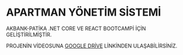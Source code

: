 # APARTMAN YÖNETİM SİSTEMİ
AKBANK-PATİKA .NET CORE VE REACT BOOTCAMPİ İÇİN GELİŞTİRİLMİŞTİR.

PROJENİN VİDEOSUNA [GOOGLE DRİVE](https://drive.google.com/drive/folders/152TEJNmlZA9AR-0siaAe8U1GsAIpAb1y?usp=sharing) LİNKİNDEN ULAŞABİLİRSİNİZ.
